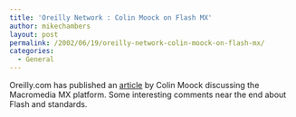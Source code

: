 ```yaml
---
title: 'Oreilly Network : Colin Moock on Flash MX'
author: mikechambers
layout: post
permalink: /2002/06/19/oreilly-network-colin-moock-on-flash-mx/
categories:
  - General
---
```



Oreilly.com has published an [article][1] by Colin Moock discussing the Macromedia MX platform. Some interesting comments near the end about Flash and standards.

 [1]: http://www.oreillynet.com/pub/a/javascript/2002/06/18/flashmx.html